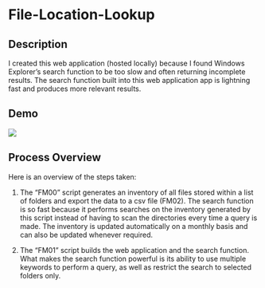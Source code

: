 # File-Location-Lookup

## Description

I created this web application (hosted locally) because I found Windows Explorer’s search function to be too slow and often returning incomplete results. The search function built into this web application app is lightning fast and produces more relevant results.

## Demo
![](File_path_Demo_20200210.gif)

## Process Overview

Here is an overview of the steps taken:

1.	The “FM00” script generates an inventory of all files stored within a list of folders and export the data to a csv file (FM02). The search function is so fast because it performs searches on the inventory generated by this script instead of having to scan the directories every time a query is made. The inventory is updated automatically on a monthly basis and can also be updated whenever required.

2.	The “FM01” script builds the web application and the search function. What makes the search function powerful is its ability to use multiple keywords to perform a query, as well as restrict the search to selected folders only.
